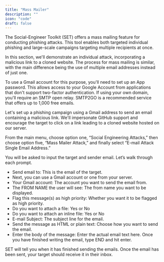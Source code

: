 ```yaml
---
title: "Mass Mailer"
description: ""
icon: "code"
draft: false
---
```


The Social-Engineer Toolkit (SET) offers a mass mailing feature for conducting phishing attacks. This tool enables both targeted individual phishing and large-scale campaigns targeting multiple recipients at once.

In this section, we'll demonstrate an individual attack, incorporating a malicious link to a cloned website. The process for mass mailing is similar, with the main difference being the use of multiple email addresses instead of just one.

To use a Gmail account for this purpose, you'll need to set up an App password. This allows access to your Google Account from applications that don't support two-factor authentication. If using your own domain, you'll require an SMTP open relay. SMTP2GO is a recommended service that offers up to 1,000 free emails.

Let's set up a phishing campaign using a Gmail address to send an email containing a malicious link. We'll impersonate GitHub support and encourage the target to click on a link leading to a cloned website hosted on our server.

From the main menu, choose option one, “Social Engineering Attacks,” then choose option five, “Mass Mailer Attack,” and finally select “E-mail Attack Single Email Address.”

You will be asked to input the target and sender email. Let’s walk through each prompt.

- Send email to: This is the email of the target.
- Next, you can use a Gmail account or one from your server.
- Your Gmail account: The account you want to send the email from.
- The FROM NAME the user will see: The from name you want to be displayed.
- Flag this message(s) as high priority: Whether you want it to be flagged as high priority.
- Do you want to attach a file: Yes or No
- Do you want to attach an inline file: Yes or No
- E-mail Subject: The subject line for the email.
- Send the message as HTML or plain text: Choose how you want to send the email.
- Enter the body of the message: Enter the actual email text here. Once you have finished writing the email, type END and hit enter.


SET will tell you when it has finished sending the emails. Once the email has been sent, your target should receive it in their inbox.